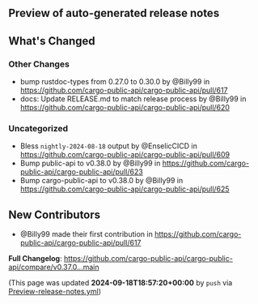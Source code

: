 ## Preview of auto-generated release notes
<!-- Release notes generated using configuration in .github/release.yml at main -->

## What's Changed
### Other Changes
* bump rustdoc-types from 0.27.0 to 0.30.0 by @Billy99 in https://github.com/cargo-public-api/cargo-public-api/pull/617
* docs: Update RELEASE.md to match release process by @Billy99 in https://github.com/cargo-public-api/cargo-public-api/pull/620
### Uncategorized
* Bless `nightly-2024-08-18` output by @EnselicCICD in https://github.com/cargo-public-api/cargo-public-api/pull/609
* Bump public-api to v0.38.0 by @Billy99 in https://github.com/cargo-public-api/cargo-public-api/pull/623
* Bump cargo-public-api to v0.38.0 by @Billy99 in https://github.com/cargo-public-api/cargo-public-api/pull/625

## New Contributors
* @Billy99 made their first contribution in https://github.com/cargo-public-api/cargo-public-api/pull/617

**Full Changelog**: https://github.com/cargo-public-api/cargo-public-api/compare/v0.37.0...main


(This page was updated **2024-09-18T18:57:20+00:00** by `push` via [Preview-release-notes.yml](https://github.com/cargo-public-api/cargo-public-api/actions/runs/10928413455))
